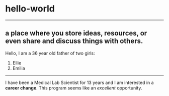 # hello-world 
---
a place where you store ideas, resources, or even share and discuss things with others.
---
Hello, I am a 36 year old father of two girls:
1. Ellie
2. Emilia
---
I have been a Medical Lab Scientist for 13 years and I am interested in a **career change**. This program seems like an *excellent* opportunity. 
